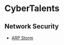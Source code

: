# CyberTalents
## Network Security

- [ARP Storm](/ctf-writeups/CyberTalents/Network_Security/ARP_Storm)




